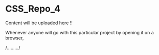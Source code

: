 # CSS_Repo_4

Content will be uploaded here !!

Whenever anyone will go with this particular project by opening it on a browser, 


/*.........*/

